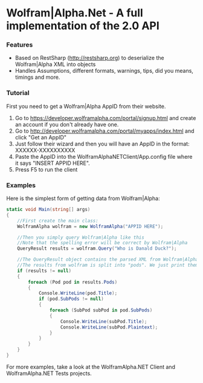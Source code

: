 # Wolfram|Alpha.Net - A full implementation of the 2.0 API

### Features

* Based on RestSharp (http://restsharp.org) to deserialize the Wolfram|Alpha XML into objects
* Handles Assumptions, different formats, warnings, tips, did you means, timings and more.

### Tutorial

First you need to get a Wolfram|Alpha AppID from their website.

1. Go to https://developer.wolframalpha.com/portal/signup.html and create an account if you don't already have one.
2. Go to http://developer.wolframalpha.com/portal/myapps/index.html and click "Get an AppID"
3. Just follow their wizard and then you will have an AppID in the format: XXXXXX-XXXXXXXXXX
4. Paste the AppID into the WolframAlphaNETClient/App.config file where it says "INSERT APPID HERE".
5. Press F5 to run the client

### Examples

Here is the simplest form of getting data from Wolfram|Alpha:

```csharp
static void Main(string[] args)
{
	//First create the main class:
	WolframAlpha wolfram = new WolframAlpha("APPID HERE");

	//Then you simply query Wolfram|Alpha like this
	//Note that the spelling error will be correct by Wolfram|Alpha
	QueryResult results = wolfram.Query("Who is Danald Duck?");

	//The QueryResult object contains the parsed XML from Wolfram|Alpha. Lets look at it.
	//The results from wolfram is split into "pods". We just print them.
	if (results != null)
	{
		foreach (Pod pod in results.Pods)
		{
			Console.WriteLine(pod.Title);
			if (pod.SubPods != null)
			{
				foreach (SubPod subPod in pod.SubPods)
				{
					Console.WriteLine(subPod.Title);
					Console.WriteLine(subPod.Plaintext);
				}
			}
		}
	}
}

```

For more examples, take a look at the WolframAlpha.NET Client and WolframAlpha.NET Tests projects.